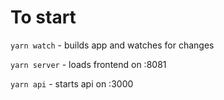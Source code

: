 # To start

`yarn watch` - builds app and watches for changes

`yarn server` - loads frontend on :8081

`yarn api` - starts api on :3000